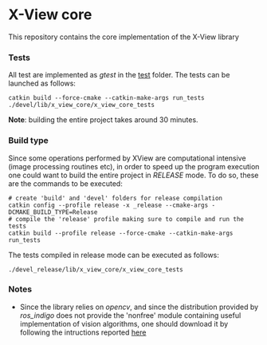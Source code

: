 # X-View core
This repository contains the core implementation of the X-View library

### Tests
All test are implemented as _gtest_ in the [test](./test) folder. The tests can be launched as follows:
```lang=bash
catkin build --force-cmake --catkin-make-args run_tests
./devel/lib/x_view_core/x_view_core_tests
```

**Note**: building the entire project takes around 30 minutes.

### Build type
Since some operations performed by XView are computational intensive (image processing routines etc), in order to speed up the program execution one could want to build the entire project in _RELEASE_ mode. To do so, these are the commands to be executed:
```lang=bash
# create 'build' and 'devel' folders for release compilation
catkin config --profile release -x _release --cmake-args -DCMAKE_BUILD_TYPE=Release
# compile the 'release' profile making sure to compile and run the tests
catkin build --profile release --force-cmake --catkin-make-args run_tests
```

The tests compiled in release mode can be executed as follows:
```lang=bash
./devel_release/lib/x_view_core/x_view_core_tests
```
### Notes
* Since the library relies on _opencv_, and since the distribution provided by _ros_indigo_ does not provide the 'nonfree' module
containing useful implementation of vision algorithms, one should download it by following the intructions reported [here](http://gabrieleomodeo.it/blog/how-to-set-up-ros-with-opencv2-nonfree-package/)
